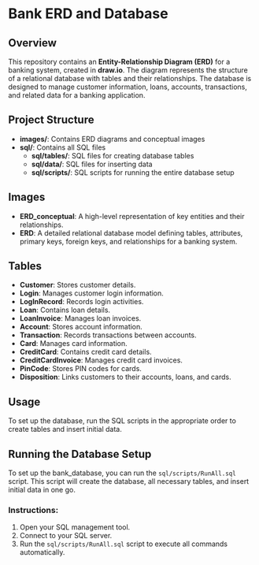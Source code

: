 # Bank ERD and Database

## Overview
This repository contains an **Entity-Relationship Diagram (ERD)** for a banking system, created in **draw.io**. The diagram represents the structure of a relational database with tables and their relationships.
The database is designed to manage customer information, loans, accounts, transactions, and related data for a banking application.

## Project Structure
- **images/**: Contains ERD diagrams and conceptual images
- **sql/**: Contains all SQL files
  - **sql/tables/**: SQL files for creating database tables
  - **sql/data/**: SQL files for inserting data
  - **sql/scripts/**: SQL scripts for running the entire database setup

## Images
- **ERD_conceptual**: A high-level representation of key entities and their relationships.
- **ERD**: A detailed relational database model defining tables, attributes, primary keys, foreign keys, and relationships for a banking system.

## Tables
- **Customer**: Stores customer details.
- **Login**: Manages customer login information.
- **LogInRecord**: Records login activities.
- **Loan**: Contains loan details.
- **LoanInvoice**: Manages loan invoices.
- **Account**: Stores account information.
- **Transaction**: Records transactions between accounts.
- **Card**: Manages card information.
- **CreditCard**: Contains credit card details.
- **CreditCardInvoice**: Manages credit card invoices.
- **PinCode**: Stores PIN codes for cards.
- **Disposition**: Links customers to their accounts, loans, and cards.

## Usage
To set up the database, run the SQL scripts in the appropriate order to create tables and insert initial data.

## Running the Database Setup

To set up the bank_database, you can run the `sql/scripts/RunAll.sql` script. This script will create the database, all necessary tables, and insert initial data in one go.

### Instructions:
1. Open your SQL management tool.
2. Connect to your SQL server.
3. Run the `sql/scripts/RunAll.sql` script to execute all commands automatically. 
